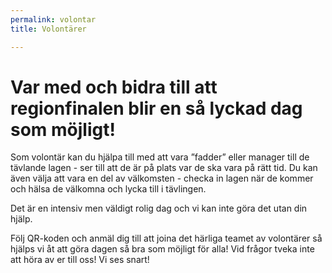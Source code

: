 ```yaml
---
permalink: volontar
title: Volontärer

---
```

# Var med och bidra till att regionfinalen blir en så lyckad dag som möjligt! 

Som volontär kan du hjälpa till med att vara ”fadder” eller manager till de tävlande lagen - ser till att de är på plats var de ska vara på rätt tid. Du kan även välja att vara en del av välkomsten - checka in lagen när de kommer och hälsa de välkomna och lycka till i tävlingen.

Det är en intensiv men väldigt rolig dag och vi kan inte göra det utan din hjälp.   
   
Följ QR-koden och anmäl dig till att joina det härliga teamet av volontärer så hjälps vi åt att göra dagen så bra som möjligt för alla! Vid frågor tveka inte att höra av er till oss! Vi ses snart!